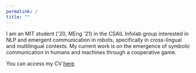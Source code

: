 ```yaml
---
permalink: /
title: ""
---
```

I am an MIT student ('20, MEng '21) in the CSAIL Infolab group interested in NLP and emergent communication in robots, specifically in cross-lingual and multilingual contexts. My current work is on the emergence of symbolic communication in humans and machines through a cooperative game.

You can access my CV [here][pdf-link].

[pdf-link]: /assets/CV_2021.pdf

